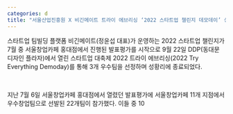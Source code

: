 ```yaml
---
categories: d
title: "서울산업진흥원 X 비긴메이트 트라이 에브리싱 ‘2022 스타트업 챌린지 데모데이’ 성료"
---
```







스타트업 팀빌딩 플랫폼 비긴메이트(정윤섭 대표)가 운영하는 2022&nbsp;스타트업 챌린지가 7월 중 서울창업카페 홍대점에서 진행된 발표평가를 시작으로 9월 22일 DDP(동대문 디자인 플라자)에서 열린 스타트업 대축제 2022&nbsp;트라이 에브리싱(2022 Try Everything Demoday)를 통해 3개 우수팀을 선정하며 성황리에 종료되었다.

&nbsp;

지난 7월 6일 서울창업카페 홍대점에서 열렸던 발표평가에 서울창업카페 11개 지점에서 우수창업팀으로 선발된 22개팀이 참가했다.&nbsp;이들 중 10